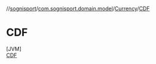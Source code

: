//[sognisport](../../../../index.md)/[com.sognisport.domain.model](../../index.md)/[Currency](../index.md)/[CDF](index.md)

# CDF

[JVM]\
[CDF](index.md)
